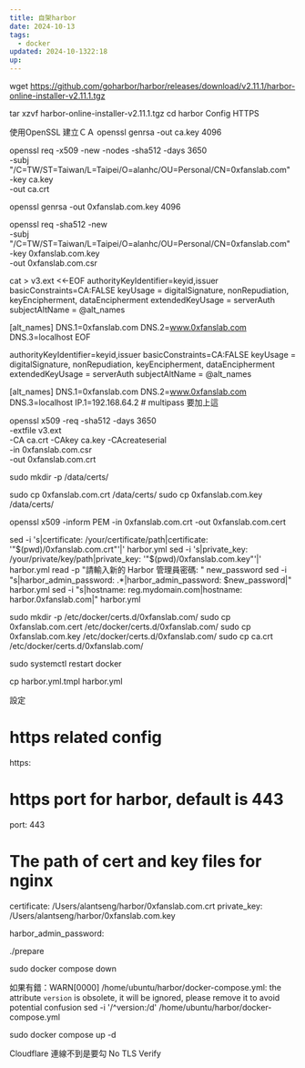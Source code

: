 ```yaml
---
title: 自架harbor
date: 2024-10-13
tags:
  - docker
updated: 2024-10-1322:18
up:
---
```




wget https://github.com/goharbor/harbor/releases/download/v2.11.1/harbor-online-installer-v2.11.1.tgz 

tar xzvf harbor-online-installer-v2.11.1.tgz 
cd harbor
Config HTTPS

使用OpenSSL 建立ＣＡ
openssl genrsa -out ca.key 4096

openssl req -x509 -new -nodes -sha512 -days 3650 \
 -subj "/C=TW/ST=Taiwan/L=Taipei/O=alanhc/OU=Personal/CN=0xfanslab.com" \
 -key ca.key \
 -out ca.crt

openssl genrsa -out 0xfanslab.com.key 4096

openssl req -sha512 -new \
    -subj "/C=TW/ST=Taiwan/L=Taipei/O=alanhc/OU=Personal/CN=0xfanslab.com" \
    -key 0xfanslab.com.key \
    -out 0xfanslab.com.csr

cat > v3.ext <<-EOF
authorityKeyIdentifier=keyid,issuer
basicConstraints=CA:FALSE
keyUsage = digitalSignature, nonRepudiation, keyEncipherment, dataEncipherment
extendedKeyUsage = serverAuth
subjectAltName = @alt_names

[alt_names]
DNS.1=0xfanslab.com
DNS.2=www.0xfanslab.com
DNS.3=localhost
EOF

authorityKeyIdentifier=keyid,issuer
basicConstraints=CA:FALSE
keyUsage = digitalSignature, nonRepudiation, keyEncipherment, dataEncipherment
extendedKeyUsage = serverAuth
subjectAltName = @alt_names

[alt_names]
DNS.1=0xfanslab.com
DNS.2=www.0xfanslab.com
DNS.3=localhost
IP.1=192.168.64.2 # multipass 要加上這


openssl x509 -req -sha512 -days 3650 \
    -extfile v3.ext \
    -CA ca.crt -CAkey ca.key -CAcreateserial \
    -in 0xfanslab.com.csr \
    -out 0xfanslab.com.crt



sudo mkdir -p /data/certs/      


sudo cp 0xfanslab.com.crt /data/certs/
sudo cp 0xfanslab.com.key /data/certs/

openssl x509 -inform PEM -in 0xfanslab.com.crt -out 0xfanslab.com.cert

sed -i 's|certificate: /your/certificate/path|certificate: '"$(pwd)/0xfanslab.com.crt"'|' harbor.yml
sed -i 's|private_key: /your/private/key/path|private_key: '"$(pwd)/0xfanslab.com.key"'|' harbor.yml
read -p "請輸入新的 Harbor 管理員密碼: " new_password
sed -i "s|harbor_admin_password: .*|harbor_admin_password: $new_password|" harbor.yml
sed -i "s|hostname: reg.mydomain.com|hostname: harbor.0xfanslab.com|" harbor.yml


sudo mkdir -p /etc/docker/certs.d/0xfanslab.com/
sudo cp 0xfanslab.com.cert /etc/docker/certs.d/0xfanslab.com/
sudo cp 0xfanslab.com.key /etc/docker/certs.d/0xfanslab.com/
sudo cp ca.crt /etc/docker/certs.d/0xfanslab.com/

sudo systemctl restart docker   


cp harbor.yml.tmpl harbor.yml  


設定
# https related config
https:
  # https port for harbor, default is 443
  port: 443
  # The path of cert and key files for nginx
  certificate: /Users/alantseng/harbor/0xfanslab.com.crt
  private_key: /Users/alantseng/harbor/0xfanslab.com.key

 harbor_admin_password:

./prepare

sudo docker compose down

 如果有錯：WARN[0000] /home/ubuntu/harbor/docker-compose.yml: the attribute `version` is obsolete, it will be ignored, please remove it to avoid potential confusion 
sed -i '/^version:/d' /home/ubuntu/harbor/docker-compose.yml

sudo docker compose up -d


Cloudflare 連線不到是要勾 No TLS Verify